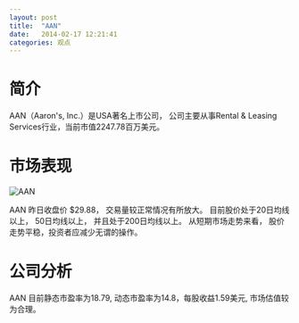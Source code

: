 ```yaml
---
layout: post
title:  "AAN"
date:   2014-02-17 12:21:41
categories: 观点
---
```


# 简介
AAN（Aaron's, Inc.）是USA著名上市公司，
公司主要从事Rental & Leasing Services行业，当前市值2247.78百万美元。

# 市场表现

![AAN](http://finviz.com/chart.ashx?t=AAN&ty=c&ta=1&p=d&s=l)

AAN 昨日收盘价 $29.88，
交易量较正常情况有所放大。
目前股价处于20日均线以上，
50日均线以上，
并且处于200日均线以上。
从短期市场走势来看，
股价走势平稳，投资者应减少无谓的操作。

# 公司分析
AAN 目前静态市盈率为18.79, 动态市盈率为14.8，每股收益1.59美元,
市场估值较为合理。
